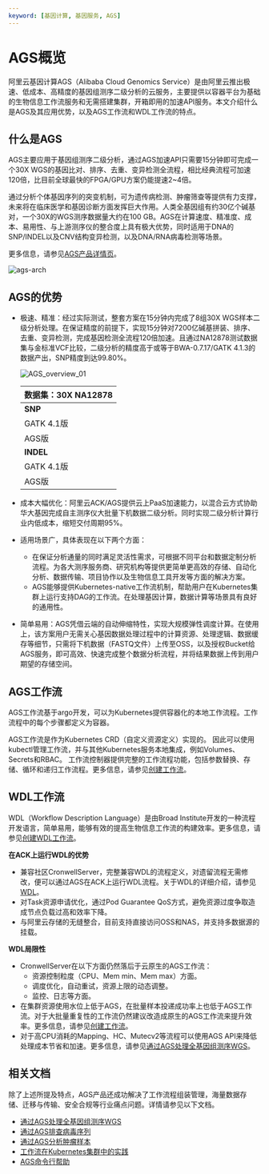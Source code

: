 ```yaml
---
keyword: [基因计算, 基因服务, AGS]
---
```


# AGS概览

阿里云基因计算AGS（Alibaba Cloud Genomics Service）是由阿里云推出极速、低成本、高精度的基因组测序二级分析的云服务，主要提供以容器平台为基础的生物信息工作流服务和无需搭建集群，开箱即用的加速API服务。本文介绍什么是AGS及其应用优势，以及AGS工作流和WDL工作流的特点。

## 什么是AGS

AGS主要应用于基因组测序二级分析，通过AGS加速API只需要15分钟即可完成一个30X WGS的基因比对、排序、去重、变异检测全流程，相比经典流程可加速120倍，比目前全球最快的FPGA/GPU方案仍能提速2~4倍。

通过分析个体基因序列的突变机制，可为遗传病检测、肿瘤筛查等提供有力支撑，未来将在临床医学和基因诊断方面发挥巨大作用。人类全基因组有约30亿个碱基对，一个30X的WGS测序数据量大约在100 GB。AGS在计算速度、精准度、成本、易用性、与上游测序仪的整合度上具有极大优势，同时适用于DNA的SNP/INDEL以及CNV结构变异检测，以及DNA/RNA病毒检测等场景。

更多信息，请参见[AGS产品详情页](https://www.aliyun.com/product/ags)。

![ags-arch](https://static-aliyun-doc.oss-accelerate.aliyuncs.com/assets/img/zh-CN/9329449951/p93773.png)

## AGS的优势

-   极速、精准：经过实际测试，整套方案在15分钟内完成了8组30X WGS样本二级分析处理。在保证精度的前提下，实现15分钟对7200亿碱基拼装、排序、去重、变异检测，完成基因检测全流程120倍加速。且通过NA12878测试数据集与金标准VCF比较，二级分析的精度高于或等于BWA-0.7.17/GATK 4.1.3的数据产出，SNP精度到达99.80%。

    ![AGS_overview_01](https://static-aliyun-doc.oss-accelerate.aliyuncs.com/assets/img/zh-CN/9329449951/p88760.png)

    |数据集：30X NA12878|
    |---------------|
    |**SNP**|**RECALL**|**PRECISION**|**F1**|
    |GATK 4.1版|99.86%|99.79%|99.82%|
    |AGS版|99.86%|99.80%|99.83%|
    |**INDEL**|**RECALL**|**PRECISION**|**F1**|
    |GATK 4.1版|99.28%|99.70%|99.49%|
    |AGS版|99.27%|99.68%|99.47%|

-   成本大幅优化：阿里云ACK/AGS提供云上PaaS加速能力，以混合云方式协助华大基因完成自主测序仪大批量下机数据二级分析。同时实现二级分析计算行业内低成本，缩短交付周期95%。
-   适用场景广，具体表现在以下两个方面：
    -   在保证分析通量的同时满足灵活性需求，可根据不同平台和数据定制分析流程。为各大测序服务商、研究机构等提供更简单更高效的存储、自动化分析、数据传输、项目协作以及生物信息工具开发等方面的解决方案。
    -   AGS能够提供Kubernetes-native工作流机制，帮助用户在Kubernetes集群上运行支持DAG的工作流。在处理基因计算，数据计算等场景具有良好的通用性。
-   简单易用：AGS凭借云端的自动伸缩特性，实现大规模弹性调度计算。在使用上，该方案用户无需关心基因数据处理过程中的计算资源、处理逻辑、数据缓存等细节，只需将下机数据（FASTQ文件）上传至OSS，以及授权Bucket给AGS服务，即可高效、快速完成整个数据分析流程，并将结果数据上传到用户期望的存储空间。

## AGS工作流

AGS工作流基于argo开发，可以为Kubernetes提供容器化的本地工作流程。工作流程中的每个步骤都定义为容器。

AGS工作流是作为Kubernetes CRD（自定义资源定义）实现的。 因此可以使用kubectl管理工作流，并与其他Kubernetes服务本地集成，例如Volumes、Secrets和RBAC。 工作流控制器提供完整的工作流程功能，包括参数替换、存储、循环和递归工作流程。更多信息，请参见[创建工作流](/cn.zh-CN/基因计算服务AGS用户指南/AGS工作流/创建工作流.md)。

## WDL工作流

WDL（Workflow Description Language）是由Broad Institute开发的一种流程开发语言，简单易用，能够有效的提高生物信息工作流的构建效率。更多信息，请参见[创建WDL工作流](/cn.zh-CN/基因计算服务AGS用户指南/WDL工作流/创建WDL工作流.md)。

**在ACK上运行WDL的优势**

-   兼容社区CronwellServer，完整兼容WDL的流程定义，对遗留流程无需修改，便可以通过AGS在ACK上运行WDL流程。关于WDL的详细介绍，请参见[WDL](https://openwdl.org/)。
-   对Task资源申请优化，通过Pod Guarantee QoS方式，避免资源过度争取造成节点负载过高和效率下降。
-   与阿里云存储的无缝整合，目前支持直接访问OSS和NAS，并支持多数据源的挂载。

**WDL局限性**

-   CronwellServer在以下方面仍然落后于云原生的AGS工作流：
    -   资源控制粒度（CPU、Mem min、Mem max）方面。
    -   调度优化，自动重试，资源上限的动态调整。
    -   监控、日志等方面。
-   在集群资源使用水位上低于AGS，在批量样本投递成功率上也低于AGS工作流。对于大批量重复性的工作流仍然建议改造成原生的AGS工作流来提升效率。更多信息，请参见[创建工作流](/cn.zh-CN/基因计算服务AGS用户指南/AGS工作流/创建工作流.md)。
-   对于高CPU消耗的Mapping、HC、Mutecv2等流程可以使用AGS API来降低处理成本节省和加速。更多信息，请参见[通过AGS处理全基因组测序WGS](/cn.zh-CN/基因计算服务AGS用户指南/AGS无服务器化API加速/通过AGS处理全基因组测序WGS.md)。

## 相关文档

除了上述所提及特点，AGS产品还成功解决了工作流程组装管理，海量数据存储、迁移与传输、安全合规等行业痛点问题。详情请参见以下文档。

-   [通过AGS处理全基因组测序WGS](/cn.zh-CN/基因计算服务AGS用户指南/AGS无服务器化API加速/通过AGS处理全基因组测序WGS.md)
-   [通过AGS排查病毒序列](/cn.zh-CN/基因计算服务AGS用户指南/AGS无服务器化API加速/通过AGS排查病毒序列.md)
-   [通过AGS分析肿瘤样本](/cn.zh-CN/基因计算服务AGS用户指南/AGS无服务器化API加速/通过AGS分析肿瘤样本.md)
-   [工作流在Kubernetes集群中的实践](https://developer.aliyun.com/article/717193)
-   [AGS命令行帮助](/cn.zh-CN/基因计算服务AGS用户指南/AGS工作流/AGS命令行帮助.md)

